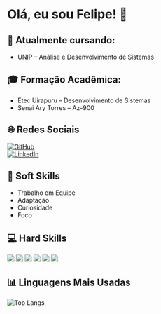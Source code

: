 # Olá, eu sou Felipe! 👋

## 📘 Atualmente cursando:

- UNIP – Análise e Desenvolvimento de Sistemas

## 🎓 Formação Acadêmica:

- Etec Uirapuru – Desenvolvimento de Sistemas  
- Senai Ary Torres – Az-900

## 🌐 Redes Sociais

[![GitHub](https://img.shields.io/badge/GitHub-000?style=for-the-badge&logo=github)](https://github.com/felipe0910)  
[![LinkedIn](https://img.shields.io/badge/LinkedIn-0077B5?style=for-the-badge&logo=linkedin)](https://linkedin.com/in/felipe-alves-da-silva---)

## 💬 Soft Skills

- Trabalho em Equipe  
- Adaptação  
- Curiosidade  
- Foco  

## 💻 Hard Skills

<p align="left">
  <img src="https://img.shields.io/badge/MySQL-00000F?style=for-the-badge&logo=mysql&logoColor=white" />
  <img src="https://img.shields.io/badge/Python-3776AB?style=for-the-badge&logo=python&logoColor=white" />
  <img src="https://img.shields.io/badge/JavaScript-F7DF1E?style=for-the-badge&logo=javascript&logoColor=black" />
  <img src="https://img.shields.io/badge/HTML5-E34F26?style=for-the-badge&logo=html5&logoColor=white" />
  <img src="https://img.shields.io/badge/CSS3-1572B6?style=for-the-badge&logo=css3&logoColor=white" />
  <img src="https://img.shields.io/badge/AZ--900-0089D6?style=for-the-badge&logo=microsoft-azure&logoColor=white" />
</p>

## 📊 Linguagens Mais Usadas

![Top Langs](https://github-readme-stats.vercel.app/api/top-langs/?username=felipe0910&layout=compact)
